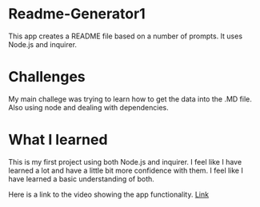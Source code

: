 # Readme-Generator1

This app creates a README file based on a number of prompts. It uses Node.js and inquirer.

# Challenges

My main challege was trying to learn how to get the data into the .MD file. Also using node and dealing with dependencies.

# What I learned

This is my first project using both Node.js and inquirer. I feel like I have learned a lot and have a little bit more confidence with them. I feel like I have learned a basic understanding of both.

Here is a link to the video showing the app functionality. [Link](https://watch.screencastify.com/v/6H2ASvFH7lrKbEIfgpXb)
